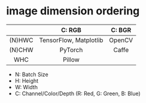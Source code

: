 # image dimension ordering

|  | C: RGB | C: BGR |
| :---: | :---: |:---: |
|(N)HWC | TensorFlow, Matplotlib | OpenCV    |
|(N)CHW | PyTorch | Caffe |
|   WHC | Pillow | |

- N: Batch Size
- H: Height
- W: Width
- C: Channel/Color/Depth (R: Red, G: Green, B: Blue)
